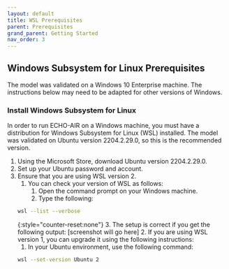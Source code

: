 ```yaml
---
layout: default
title: WSL Prerequisites
parent: Prerequisites
grand_parent: Getting Started
nav_order: 3
---
```


## Windows Subsystem for Linux Prerequisites
The model was validated on a Windows 10 Enterprise machine. The instructions below may need to be adapted for other versions of Windows.

### Install Windows Subsystem for Linux
In order to run ECHO-AIR on a Windows machine, you must have a distribution for Windows Subsystem for Linux (WSL) installed. The model was validated on Ubuntu version 2204.2.29.0, so this is the recommended version.

1. Using the Microsoft Store, download Ubuntu version 2204.2.29.0.
2. Set up your Ubuntu password and account.
3. Ensure that you are using WSL version 2.
   1. You can check your version of WSL as follows:
      1. Open the command prompt on your Windows machine.
      2. Type the following: 
	```bash
	wsl --list --verbose
 	```
	{:style="counter-reset:none"}
      3. The setup is correct if you get the following output:
      [screenshot will go here]
   2. If you are using WSL version 1, you can upgrade it using the following instructions:
      1. In your Ubuntu environment, use the following command:
      ```bash
	wsl --set-version Ubuntu 2
	```
